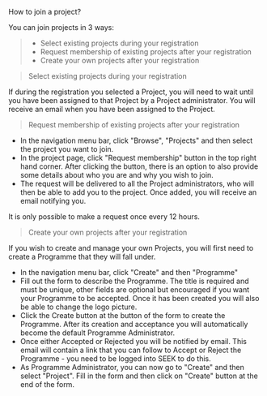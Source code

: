 How to join a project?

You can join projects in 3 ways:
> * Select existing projects during your registration
> * Request membership of existing projects after your registration
> * Create your own projects after your registration

> Select existing projects during your registration

If during the registration you selected a Project, you will need to wait until you have been assigned to that Project by a Project administrator. You will receive an email when you have been assigned to the Project.

> Request membership of existing projects after your registration
* In the navigation menu bar, click "Browse", "Projects" and then select the project you want to join.
* In the project page, click "Request membership" button in the top right hand corner. After clicking the button, there is an option to also provide some details about who you are and why you wish to join.
* The request will be delivered to all the Project administrators, who will then be able to add you to the project. Once added, you will receive an email notifying you.


It is only possible to make a request once every 12 hours.

> Create your own projects after your registration

If you wish to create and manage your own Projects, you will first need to create a Programme that they will fall under.
* In the navigation menu bar, click "Create" and then "Programme"
* Fill out the form to describe the Programme. The title is required and must be unique, other fields are optional but encouraged if you want your Programme to be accepted. Once it has been created you will also be able to change the logo picture. 
* Click the Create button at the button of the form to create the Programme. After its creation and acceptance you will automatically become the default Programme Administrator.
* Once either Accepted or Rejected you will be notified by email. This email will contain a link that you can follow to Accept or Reject the Programme - you need to be logged into SEEK to do this.
* As Programme Administrator, you can now go to "Create" and then select "Project". Fill in the form and then click on "Create" button at the end of the form.
